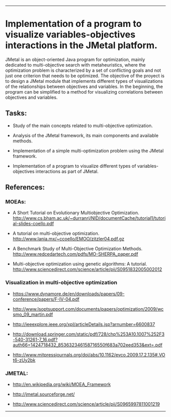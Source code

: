 ***************************************************************************************************

# Implementation of a program to visualize  variables-objectives interactions in the JMetal platform. 
 
 JMetal is an object-oriented Java program for optimization, mainly dedicated to multi-objective search with metaheuristics, where the optimization problem is characterized by a set of conflicting goals and not just one criterion that needs to be optimized.  The objective of the proyect is to design a JMetal module  that implements different types of visualizations of the relationships between objectives and variables. In the beginning, the program can be simplified to a method for visualizing correlations between objectives and variables.


## Tasks: 	 ##

 - Study of the main concepts related to multi-objective optimization. 

 - Analysis of the JMetal framework, its main components and available methods.

 - Implementation of a simple multi-optimization problem using the JMetal framework. 

 - Implementation of a program to visualize  different types of variables-objectives interactions as part of JMetal. 

## References: ##
  
###  MOEAs: ###

  - A Short Tutorial on Evolutionary Multiobjective Optimization. http://www.cs.bham.ac.uk/~durranrj/NID/documentCache/tutorial1/tutorial-slides-coello.pdf

  - A tutorial on multi-objective optimization. http://www.lania.mx/~ccoello/EMOO/zitzler04.pdf.gz 

  - A Benchmark Study of Multi-Objective Optimization Methods. http://www.redcedartech.com/pdfs/MO-SHERPA_paper.pdf

  - Multi-objective optimization using genetic algorithms: A tutorial. http://www.sciencedirect.com/science/article/pii/S0951832005002012

 ### Visualization in multi-objective optimization  ###

  - https://www.dynamore.de/en/downloads/papers/09-conference/papers/F-IV-04.pdf

  - http://www.lsoptsupport.com/documents/papers/optimization/2009/wcsmo_09_martin.pdf

  - http://ieeexplore.ieee.org/xpl/articleDetails.jsp?arnumber=6600837

  - http://download.springer.com/static/pdf/728/chp%253A10.1007%252F3-540-31261-7_16.pdf?auth66=1424718432_853632346158716550f683a702eed353&ext=.pdf

  - http://www.mitpressjournals.org/doi/abs/10.1162/evco.2009.17.2.135#.VOt6-zUy2bk

###  JMETAL: ###

  - http://en.wikipedia.org/wiki/MOEA_Framework

  - http://jmetal.sourceforge.net/

  - http://www.sciencedirect.com/science/article/pii/S0965997811001219
 


***************************************************************************************************
